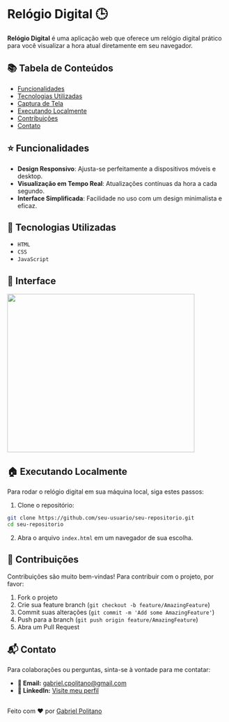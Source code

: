 
# Relógio Digital 🕒

**Relógio Digital** é uma aplicação web que oferece um relógio digital prático para você visualizar a hora atual diretamente em seu navegador.

## 📚 Tabela de Conteúdos

- [Funcionalidades](#funcionalidades)
- [Tecnologias Utilizadas](#tecnologias-utilizadas)
- [Captura de Tela](#captura-de-tela)
- [Executando Localmente](#executando-localmente)
- [Contribuições](#contribuições)
- [Contato](#contato)

## ⭐ Funcionalidades

- **Design Responsivo**: Ajusta-se perfeitamente a dispositivos móveis e desktop.
- **Visualização em Tempo Real**: Atualizações contínuas da hora a cada segundo.
- **Interface Simplificada**: Facilidade no uso com um design minimalista e eficaz.

## 🚀 Tecnologias Utilizadas

- `HTML`
- `CSS`
- `JavaScript`

## 📲 Interface

<img src="https://raw.githubusercontent.com/gabrielcpolitano/Relogio/main/relogio.png" width="430" height="364">

## 🏠 Executando Localmente

Para rodar o relógio digital em sua máquina local, siga estes passos:

1. Clone o repositório:
```bash
git clone https://github.com/seu-usuario/seu-repositorio.git
cd seu-repositorio
```

2. Abra o arquivo `index.html` em um navegador de sua escolha.

## 👋 Contribuições

Contribuições são muito bem-vindas! Para contribuir com o projeto, por favor:
1. Fork o projeto
2. Crie sua feature branch (`git checkout -b feature/AmazingFeature`)
3. Commit suas alterações (`git commit -m 'Add some AmazingFeature'`)
4. Push para a branch (`git push origin feature/AmazingFeature`)
5. Abra um Pull Request

## 📬 Contato

Para colaborações ou perguntas, sinta-se à vontade para me contatar:

- **📧 Email:** [gabriel.cpolitano@gmail.com](mailto:gabriel.cpolitano@gmail.com)
- **💼 LinkedIn:** [Visite meu perfil](https://www.linkedin.com/in/gabriel-correia-politano-a30335302/)


##
Feito com ❤️ por [Gabriel Politano](https://github.com/gabrielcpolitano)

